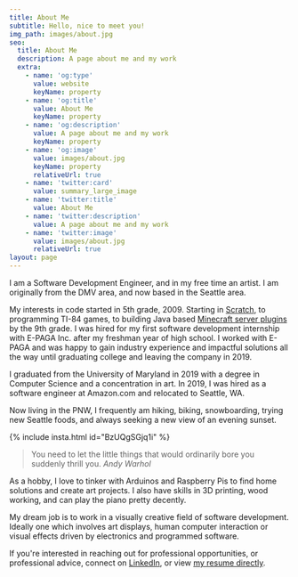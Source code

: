 ```yaml
---
title: About Me
subtitle: Hello, nice to meet you!
img_path: images/about.jpg
seo:
  title: About Me
  description: A page about me and my work
  extra:
    - name: 'og:type'
      value: website
      keyName: property
    - name: 'og:title'
      value: About Me
      keyName: property
    - name: 'og:description'
      value: A page about me and my work
      keyName: property
    - name: 'og:image'
      value: images/about.jpg
      keyName: property
      relativeUrl: true
    - name: 'twitter:card'
      value: summary_large_image
    - name: 'twitter:title'
      value: About Me
    - name: 'twitter:description'
      value: A page about me and my work
    - name: 'twitter:image'
      value: images/about.jpg
      relativeUrl: true
layout: page
---
```


I am a Software Development Engineer, and in my free time an artist. I am originally from the DMV area, and now based in the Seattle area.

My interests in code started in 5th grade, 2009. Starting in [Scratch](https://scratch.mit.edu/), to programming TI-84 games, 
to building Java based [Minecraft server plugins](https://github.com/Esaych/DDCustomPlugin) by the 9th grade. 
I was hired for my first software development internship with E-PAGA Inc. after my freshman year of high school. I worked with E-PAGA 
and was happy to gain industry experience and impactful solutions all the way until graduating college and leaving the company in 2019.

I graduated from the University of Maryland in 2019 with a degree in Computer Science and a concentration in art. 
In 2019, I was hired as a software engineer at Amazon.com and relocated to Seattle, WA.

Now living in the PNW, I frequently am hiking, biking, snowboarding, trying new Seattle foods,
and always seeking a new view of an evening sunset.

{% include insta.html id="BzUQgSGjq1i" %}

>You need to let the little things that would ordinarily bore you suddenly thrill you. <cite>Andy Warhol</cite>

As a hobby, I love to tinker with Arduinos and Raspberry Pis to find home solutions and create art projects. 
I also have skills in 3D printing, wood working, and can play the piano pretty decently.

My dream job is to work in a visually creative field of software development. Ideally one which involves art
displays, human computer interaction or visual effects driven by electronics and programmed software.

If you're interested in reaching out for professional opportunities, or professional advice, connect on [LinkedIn](https://www.linkedin.com/in/samuel-holmberg/),
or view [my resume directly](https://sam.holmberg.dev/Business%20Resume%202018%20-%20Samuel%20Holmberg.pdf).
